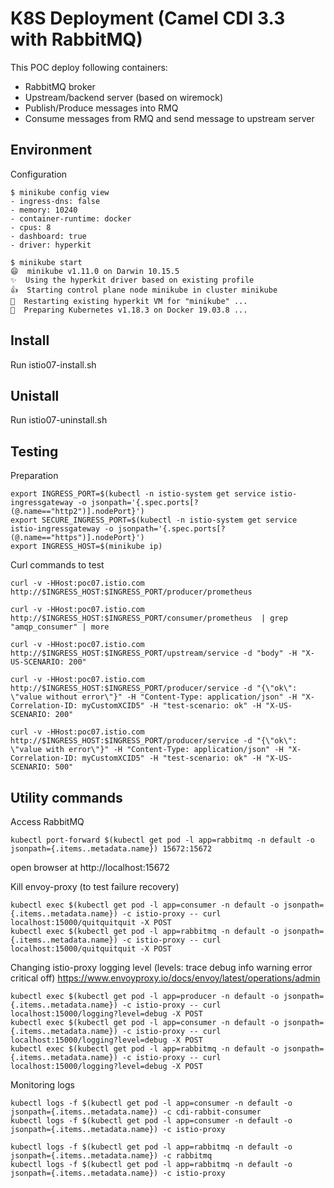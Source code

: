 # K8S Deployment (Camel CDI 3.3 with RabbitMQ)

This POC deploy following containers:

- RabbitMQ broker
- Upstream/backend server (based on wiremock)
- Publish/Produce messages into RMQ
- Consume messages from RMQ and send message to upstream server

## Environment
Configuration
```
$ minikube config view
- ingress-dns: false
- memory: 10240
- container-runtime: docker
- cpus: 8
- dashboard: true
- driver: hyperkit
```

```
$ minikube start
😄  minikube v1.11.0 on Darwin 10.15.5
✨  Using the hyperkit driver based on existing profile
👍  Starting control plane node minikube in cluster minikube
🔄  Restarting existing hyperkit VM for "minikube" ...
🐳  Preparing Kubernetes v1.18.3 on Docker 19.03.8 ...
```

## Install
Run istio07-install.sh

## Unistall
Run istio07-uninstall.sh

## Testing

Preparation

```
export INGRESS_PORT=$(kubectl -n istio-system get service istio-ingressgateway -o jsonpath='{.spec.ports[?(@.name=="http2")].nodePort}')
export SECURE_INGRESS_PORT=$(kubectl -n istio-system get service istio-ingressgateway -o jsonpath='{.spec.ports[?(@.name=="https")].nodePort}')
export INGRESS_HOST=$(minikube ip)
````

Curl commands to test

```
curl -v -HHost:poc07.istio.com http://$INGRESS_HOST:$INGRESS_PORT/producer/prometheus

curl -v -HHost:poc07.istio.com http://$INGRESS_HOST:$INGRESS_PORT/consumer/prometheus  | grep "amqp_consumer" | more

curl -v -HHost:poc07.istio.com http://$INGRESS_HOST:$INGRESS_PORT/upstream/service -d "body" -H "X-US-SCENARIO: 200" 

curl -v -HHost:poc07.istio.com http://$INGRESS_HOST:$INGRESS_PORT/producer/service -d "{\"ok\": \"value without error\"}" -H "Content-Type: application/json" -H "X-Correlation-ID: myCustomXCID5" -H "test-scenario: ok" -H "X-US-SCENARIO: 200" 

curl -v -HHost:poc07.istio.com http://$INGRESS_HOST:$INGRESS_PORT/producer/service -d "{\"ok\": \"value with error\"}" -H "Content-Type: application/json" -H "X-Correlation-ID: myCustomXCID5" -H "test-scenario: ok" -H "X-US-SCENARIO: 500" 
```

## Utility commands

Access RabbitMQ
```
kubectl port-forward $(kubectl get pod -l app=rabbitmq -n default -o jsonpath={.items..metadata.name}) 15672:15672
```
open browser at http://localhost:15672


Kill envoy-proxy (to test failure recovery)
```
kubectl exec $(kubectl get pod -l app=consumer -n default -o jsonpath={.items..metadata.name}) -c istio-proxy -- curl localhost:15000/quitquitquit -X POST
kubectl exec $(kubectl get pod -l app=rabbitmq -n default -o jsonpath={.items..metadata.name}) -c istio-proxy -- curl localhost:15000/quitquitquit -X POST
```

Changing istio-proxy logging level 
(levels: trace debug info warning error critical off)
https://www.envoyproxy.io/docs/envoy/latest/operations/admin
```
kubectl exec $(kubectl get pod -l app=producer -n default -o jsonpath={.items..metadata.name}) -c istio-proxy -- curl localhost:15000/logging?level=debug -X POST
kubectl exec $(kubectl get pod -l app=consumer -n default -o jsonpath={.items..metadata.name}) -c istio-proxy -- curl localhost:15000/logging?level=debug -X POST
kubectl exec $(kubectl get pod -l app=rabbitmq -n default -o jsonpath={.items..metadata.name}) -c istio-proxy -- curl localhost:15000/logging?level=debug -X POST
```

Monitoring logs

```
kubectl logs -f $(kubectl get pod -l app=consumer -n default -o jsonpath={.items..metadata.name}) -c cdi-rabbit-consumer
kubectl logs -f $(kubectl get pod -l app=consumer -n default -o jsonpath={.items..metadata.name}) -c istio-proxy

kubectl logs -f $(kubectl get pod -l app=rabbitmq -n default -o jsonpath={.items..metadata.name}) -c rabbitmq
kubectl logs -f $(kubectl get pod -l app=rabbitmq -n default -o jsonpath={.items..metadata.name}) -c istio-proxy
```
